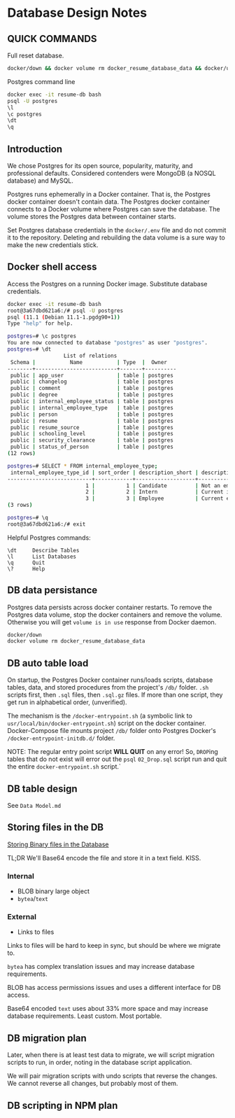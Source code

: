 # Database Design Notes

## QUICK COMMANDS

Full reset database.

```bash
docker/down && docker volume rm docker_resume_database_data && docker/up -s
```

Postgres command line

```bash
docker exec -it resume-db bash
psql -U postgres
\l
\c postgres
\dt
\q
```

## Introduction

We chose Postgres for its open source, popularity, maturity, and professional defaults.  Considered contenders were MongoDB (a NOSQL database) and MySQL.

Postgres runs ephemerally in a Docker container.
That is, the Postgres docker container doesn't contain data.
The Postgres docker container connects to a Docker volume where Postgres can save the database.
The volume stores the Postgres data between container starts.

Set Postgres database credentials in the `docker/.env` file and do not commit it to the repository.
Deleting and rebuilding the data volume is a sure way to make the new credentials stick.

## Docker shell access

Access the Postgres on a running Docker image.  Substitute database credentials.

```bash
docker exec -it resume-db bash
root@3a67dbd621a6:/# psql -U postgres
psql (11.1 (Debian 11.1-1.pgdg90+1))
Type "help" for help.

postgres=# \c postgres
You are now connected to database "postgres" as user "postgres".
postgres=# \dt
                  List of relations
 Schema |           Name           | Type  |  Owner
--------+--------------------------+-------+----------
 public | app_user                 | table | postgres
 public | changelog                | table | postgres
 public | comment                  | table | postgres
 public | degree                   | table | postgres
 public | internal_employee_status | table | postgres
 public | internal_employee_type   | table | postgres
 public | person                   | table | postgres
 public | resume                   | table | postgres
 public | resume_source            | table | postgres
 public | schooling_level          | table | postgres
 public | security_clearance       | table | postgres
 public | status_of_person         | table | postgres
(12 rows)

postgres=# SELECT * FROM internal_employee_type;
 internal_employee_type_id | sort_order | description_short | description_long
---------------------------+------------+-------------------+------------------
                         1 |          1 | Candidate         | Not an employee
                         2 |          2 | Intern            | Current intern
                         3 |          3 | Employee          | Current employee
(3 rows)

postgres=# \q
root@3a67dbd621a6:/# exit
```

Helpful Postgres commands:

```text
\dt     Describe Tables
\l      List Databases
\q      Quit
\?      Help
```

## DB data persistance

Postgres data persists across docker container restarts.
To remove the Postgres data volume, stop the docker containers and remove the volume.
Otherwise you will get `volume is in use` response from Docker daemon.

```bash
docker/down
docker volume rm docker_resume_database_data
```

## DB auto table load

On startup, the Postgres Docker container runs/loads scripts, database tables, data, and stored procedures from the project's `/db/` folder.  `.sh` scripts first, then `.sql` files, then `.sql.gz` files.  If more than one script, they get run in alphabetical order, (unverified).

The mechanism is the `/docker-entrypoint.sh` (a symbolic link to `usr/local/bin/docker-entrypoint.sh`) script on the docker container.  Docker-Compose file mounts project `/db/` folder onto Postgres Docker's `/docker-entrypoint-initdb.d/` folder.

NOTE: The regular entry point script **WILL QUIT** on any error!  So, `DROP`ing tables that do not exist will error out the `psql` `02_Drop.sql` script run and quit the entire `docker-entrypoint.sh` script.`

## DB table design

See `Data Model.md`

## Storing files in the DB

[Storing Binary files in the Database](https://wiki.postgresql.org/wiki/BinaryFilesInDB)

TL;DR  We'll Base64 encode the file and store it in a text field.  KISS.

### Internal

- BLOB binary large object
- `bytea`/`text`

### External

- Links to files

Links to files will be hard to keep in sync, but should be where we migrate to.

`bytea` has complex translation issues and may increase database requirements.

BLOB has access permissions issues and uses a different interface for DB access.

Base64 encoded `text` uses about 33% more space and may increase database requirements.
Least custom.  Most portable.

## DB migration plan

Later, when there is at least test data to migrate, we will script migration scripts to run, in order, noting in the database script application.

We will pair migration scripts with undo scripts that reverse the changes.  We cannot reverse all changes, but probably most of them.

## DB scripting in NPM plan
